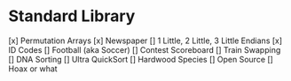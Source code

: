 # Standard Library

[x] Permutation Arrays
[x] Newspaper
[] 1 Little, 2 Little, 3 Little Endians
[x] ID Codes
[] Football (aka Soccer)
[] Contest Scoreboard
[] Train Swapping
[] DNA Sorting
[] Ultra QuickSort
[] Hardwood Species
[] Open Source
[] Hoax or what
